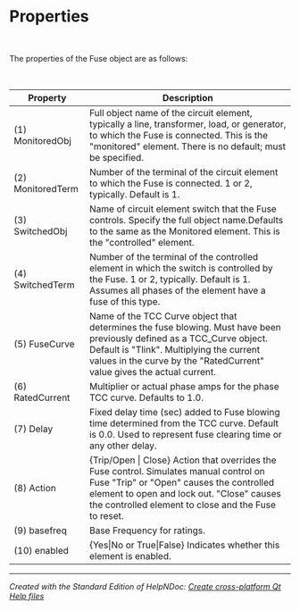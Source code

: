 # Properties

&nbsp;

The properties of the Fuse object are as follows:

&nbsp;

| **Property** | **Description** |
| --- | --- |
| (1) MonitoredObj | Full object name of the circuit element, typically a line, transformer, load, or generator, to which the Fuse is connected. This is the "monitored" element. There is no default; must be specified. |
| (2) MonitoredTerm | Number of the terminal of the circuit element to which the Fuse is connected. 1 or 2, typically. Default is 1. |
| (3) SwitchedObj | Name of circuit element switch that the Fuse controls. Specify the full object name.Defaults to the same as the Monitored element. This is the "controlled" element. |
| (4) SwitchedTerm | Number of the terminal of the controlled element in which the switch is controlled by the Fuse. 1 or 2, typically. Default is 1. Assumes all phases of the element have a fuse of this type. |
| (5) FuseCurve | Name of the TCC Curve object that determines the fuse blowing. Must have been previously defined as a TCC\_Curve object. Default is "Tlink". Multiplying the current values in the curve by the "RatedCurrent" value gives the actual current. |
| (6) RatedCurrent | Multiplier or actual phase amps for the phase TCC curve. Defaults to 1.0. |
| (7) Delay | Fixed delay time (sec) added to Fuse blowing time determined from the TCC curve. Default is 0.0. Used to represent fuse clearing time or any other delay. |
| (8) Action | {Trip/Open \| Close} Action that overrides the Fuse control. Simulates manual control on Fuse "Trip" or "Open" causes the controlled element to open and lock out. "Close" causes the controlled element to close and the Fuse to reset. |
| (9) basefreq | Base Frequency for ratings. |
| (10) enabled | {Yes\|No or True\|False} Indicates whether this element is enabled. |



***
_Created with the Standard Edition of HelpNDoc: [Create cross-platform Qt Help files](<https://www.helpndoc.com/feature-tour/create-help-files-for-the-qt-help-framework>)_
